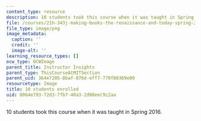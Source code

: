 ```yaml
---
content_type: resource
description: 10 students took this course when it was taught in Spring 2016.
file: /courses/21h-343j-making-books-the-renaissance-and-today-spring-2016/8064e79372d37fb740a32d08eec9c2aa_10.png
file_type: image/png
image_metadata:
  caption: ''
  credit: ''
  image-alt: ''
learning_resource_types: []
ocw_type: OCWImage
parent_title: Instructor Insights
parent_type: ThisCourseAtMITSection
parent_uid: 364e7205-8baf-876d-eff7-770f80369e00
resourcetype: Image
title: 10 students enrolled
uid: 8064e793-72d3-7fb7-40a3-2d08eec9c2aa
---
```

10 students took this course when it was taught in Spring 2016.

